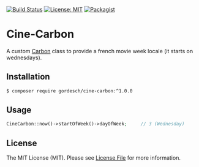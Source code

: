 [![Build Status](https://travis-ci.com/gordesch/cine-carbon.svg?branch=master)](https://travis-ci.com/gordesch/cine-carbon)
[![License: MIT](https://img.shields.io/badge/License-MIT-yellow.svg)](https://opensource.org/licenses/MIT)
[![Packagist](https://img.shields.io/packagist/v/gordesch/cine-carbon.svg)](https://packagist.org/packages/gordesch/cine-carbon)

# Cine-Carbon

A custom [Carbon](https://github.com/briannesbitt/carbon) class to provide a french movie week locale (it starts on wednesdays).

## Installation

```bash
$ composer require gordesch/cine-carbon:^1.0.0
```

## Usage

```php
CineCarbon::now()->startOfWeek()->dayOfWeek;     // 3 (Wednesday)
```

## License

The MIT License (MIT). Please see [License File](LICENSE) for more information.

